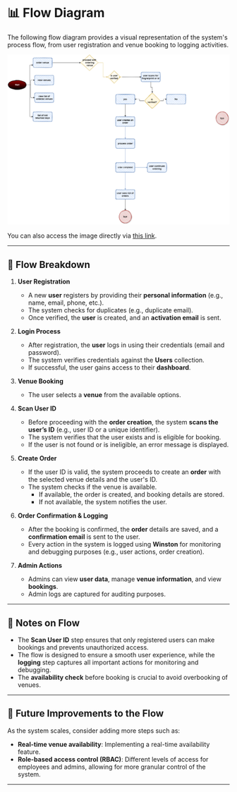 # **📊 Flow Diagram**

The following flow diagram provides a visual representation of the system's process flow, from user registration and venue booking to logging activities.

![flow diagram](../assets/flow%20diagram.drawio.png)

You can also access the image directly via [this link](../assets/flow%20diagram.drawio.png).

---

## **📌 Flow Breakdown**

1. **User Registration**
   - A new **user** registers by providing their **personal information** (e.g., name, email, phone, etc.).
   - The system checks for duplicates (e.g., duplicate email).
   - Once verified, the **user** is created, and an **activation email** is sent.

2. **Login Process**
   - After registration, the **user** logs in using their credentials (email and password).
   - The system verifies credentials against the **Users** collection.
   - If successful, the user gains access to their **dashboard**.

3. **Venue Booking**
   - The user selects a **venue** from the available options.

4. **Scan User ID**
   - Before proceeding with the **order creation**, the system **scans the user’s ID** (e.g., user ID or a unique identifier).
   - The system verifies that the user exists and is eligible for booking.
   - If the user is not found or is ineligible, an error message is displayed.

5. **Create Order**
   - If the user ID is valid, the system proceeds to create an **order** with the selected venue details and the user's ID.
   - The system checks if the venue is available.
     - If available, the order is created, and booking details are stored.
     - If not available, the system notifies the user.

6. **Order Confirmation & Logging**
   - After the booking is confirmed, the **order** details are saved, and a **confirmation email** is sent to the user.
   - Every action in the system is logged using **Winston** for monitoring and debugging purposes (e.g., user actions, order creation).

7. **Admin Actions**
   - Admins can view **user data**, manage **venue information**, and view **bookings**.
   - Admin logs are captured for auditing purposes.

---

## **📌 Notes on Flow**

- The **Scan User ID** step ensures that only registered users can make bookings and prevents unauthorized access.
- The flow is designed to ensure a smooth user experience, while the **logging** step captures all important actions for monitoring and debugging.
- The **availability check** before booking is crucial to avoid overbooking of venues.

---

## **📌 Future Improvements to the Flow**

As the system scales, consider adding more steps such as:

- **Real-time venue availability**: Implementing a real-time availability feature.
- **Role-based access control (RBAC)**: Different levels of access for employees and admins, allowing for more granular control of the system.

---
